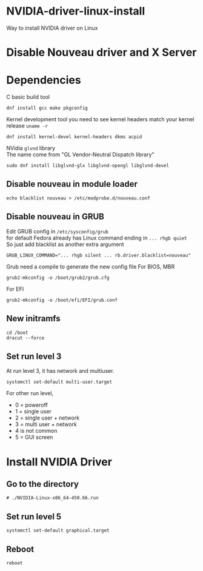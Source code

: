 # NVIDIA-driver-linux-install
Way to install NVIDIA driver on Linux
# Disable Nouveau driver and X Server

# Dependencies
C basic build tool
```
dnf install gcc make pkgconfig
```
Kernel development tool
you need to see kernel headers match your kernel release `uname -r`
```
dnf install kernel-devel kernel-headers dkms acpid
```
NVidia `glvnd` library \
The name come from "GL Vendor-Neutral Dispatch library"
```
sudo dnf install libglvnd-glx libglvnd-opengl libglvnd-devel 
```


## Disable nouveau in module loader
```
echo blacklist nouveau > /etc/modprobe.d/nouveau.conf
```

## Disable nouveau in GRUB
Edit GRUB config in `/etc/sysconfig/grub` \
for default Fedora already has Linux command ending in `... rhgb quiet` \
So just add blacklist as another extra argument
```
GRUB_LINUX_COMMAND="... rhgb silent ... rb.driver.blacklist=nouveau"
```
Grub need a compile to generate the new config file
For BIOS, MBR
```
grub2-mkconfig -o /boot/grub2/grub.cfg
```
For EFI
```
grub2-mkconfig -o /boot/efi/EFI/grub.conf
```
## New initramfs
```
cd /boot
dracut --force
```

## Set run level 3
At run level 3, it has network and multiuser.
```
systemctl set-default multi-user.target
```
For other run level,
- 0 = poweroff
- 1 = single user
- 2 = single user + network
- 3 = multi user + network
- 4 is not common
- 5 = GUI screen

# Install NVIDIA Driver
## Go to the directory
```
# ./NVIDIA-Linux-x86_64-450.66.run
```
## Set run level 5
```
systemctl set-default graphical.target
```
## Reboot
```
reboot
```
